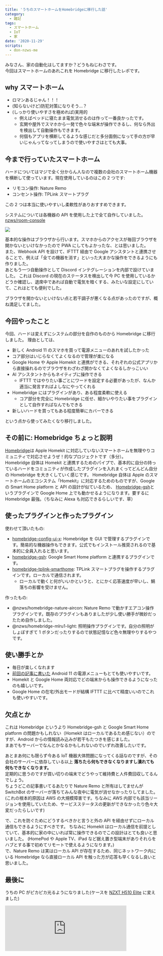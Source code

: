 ```yaml
---
title: 'うちのスマートホームをHomebridgeに移行した話'
category:
  - 雑記
tags:
  - スマートホーム
  - IoT
  - 家
date: '2020-11-29'
scripts:
  - don-nzws-me
---
```


みなさん、家の自動化はしてますか？どうもねじわさです。  
今回はスマートホームのあれこれを Homebridge に移行したレポです。

## why スマートホーム

- ロマンあるじゃん！！！
- (知らないけど)防犯対策になりそう...？
- (しっかり使いやすさを極めれば)実用的
  - 例えばベッドに寝たまま電気消せるのは作って一番良かったです。
  - 玄関や屋外でスマホから一発で色々な端末が操作できるし、何なら外出を検出して自動操作もできます。
  - 何個もアプリを横断してるような感じだと多分面倒になって手の方が早いじゃんってなってしまうので使いやすさはとても大事。

## 今まで行っていたスマートホーム

ハードについてはマジで全く分からん人なので複数の会社のスマートホーム機器を横断して使っています。現在使用しているのはこの 2 つです:

- リモコン操作: Nature Remo
- コンセント操作: TPLink スマートプラグ

この 2 つは本当に使いやすいし柔軟性がありおすすめできます。

システムについては各機器の API を使用した上で全て自作していました。[nzws/room-console](https://github.com/nzws/room-console)

![](https://i.imgur.com/vcBPmt4.png)

基本的な操作はブラウザから行います。スマホからのアクセスが毎回ブラウザを開かないといけなかったので PWA にしてもよかったな、とは思いました。  
また、Webhook API を設けて、IFTTT 経由で Google アシスタントと連携させることで、例えば「全ての機器を消す」といった大まかな操作をできるようにも作りました。  
あともう一つ自動操作として Discord インテグレーションを内部で設けていました。
これは Discord の現在のステータスを検出して今 PC を使用しているかどうか確認し、退席中であれば自動で電気を暗くする、みたいな設定にしていて、これはとても便利でした。

ブラウザを開かないといけない点と若干調子が悪くなる点があったのですが、概ね満足してました。

## 今回やったこと

今回、ハードは変えずにシステムの部分を自作のものから Homebridge に移行しました。
理由としては、

- 新しく Android 11 のスマホを買って電源メニューのあれを試したかった
- コア部分はいじらなくてよくなるので管理が楽になる
- Google Home や Apple Homekit と連携ができる、それぞれの公式アプリから直接操れるのでブラウザをわざわざ開かなくてよくなるしかっこいい
- AI アシスタントからもネイティブに操作できる
  - IFTTT ではやりたい事ごとにワードを設定する必要があったが、なんか適当に発言すればよしなにやってくれる
- Homebridge にはプラグインがあり、ある程度柔軟に使える
  - コア部分を完全に Homebridge に任せ、細かいやりたい事をプラグインとして自作すればなんでもできる
- 新しいハードを買ってもある程度簡単にカバーできる

という点から使ってみたくなり移行しました。

## その前に: Homebridge ちょっと説明

[Homebridge](https://github.com/homebridge/homebridge)は Apple Homekit に対応していないスマートホームを無理やりコミュニティで対応させようぜ！的なプロジェクトです（多分）。  
Homebridge 自体は Homekit と連携するためのパイプで、基本的に自分の持っているハードをコミュニティが作成したプラグインを入れまくってどんどん自分の Homebridge を大きくしていく感じです。
Homebridge 自体は Apple のスマートホームのエコシステム「Homekit」に対応するためのものですが、Google の Smart Home platform と API の設計が似ているため、
[Homebridge-gsh](https://github.com/oznu/homebridge-gsh)というプラグインで Google Home 上でも動かせるようになります。要するに Homebridge 最強。（ちなみに Alexa も対応できるらしいです、草）

## 使ったプラグインと作ったプラグイン

使わせて頂いたもの:

- [homebridge-config-ui-x](https://github.com/oznu/homebridge-config-ui-x): Homebridge を GUI で管理するプラグインです。簡易的な機器操作もできます。公式でもインストール推奨されるので基本的に全員入れると思います。
- [homebridge-gsh](https://github.com/oznu/homebridge-gsh): Google Smart Home platform と連携するプラグインです。
- [homebridge-tplink-smarthome](https://github.com/plasticrake/homebridge-tplink-smarthome): TPLink スマートプラグを操作するプラグインです。ローカルで通信されます。
  - ローカルで動くと何がいいかというと、とにかく応答速度が早いし、鯖落ちの影響を受けません。

作ったもの:

- @nzws/homebridge-nature-aircon: Nature Remo で動かすエアコン操作プラグインです。既存のプラグインもありましたが少し使い勝手が微妙だったため自作しました。
- @nzws/homebridge-mlru1-light: 照明操作プラグインです。自分の照明がしょぼすぎて 1 ボタンだったりするので状態記憶など色々無理やりするやつです。

## 使い勝手とか

- 毎日が楽しくなれます
- [前回の記事に書いた](https://nzws.me/blog/202011-pixel4a) Android 11 の電源メニューもとても使いやすいです。
- Homekit と Google Home 両対応でどの端末からも操作できるようになったのも嬉しいです。
- Google Home の在宅/外出モードが結構 IFTTT に比べて精度いいのでこれも使いやすいです。

## 欠点とか

これは Homebridge というより Homebridge-gsh と Google Smart Home platform の問題かもしれない（Homekit はローカルであるため感じない）のですが、Android からの情報読み込みが若干もたつきを感じました。  
まあでもサーバーでなんとかなるかもしれないのでいずれ改善したいです。

あとまあ何にも限らず今ある IoT 機器大体問題になってくる話なのですが、その会社のサーバーに依存している以上 **落ちたら何もできなくなりますし潰れても何もできなくなります。**  
定期的に思うのですが買い切りの端末でどうやって維持費と人件費回収してるんでしょう。  
ちょうどこの記事書いてるあたりで Nature Remo と所有はしてませんが SwitchBot のサーバーが落ちてみんな夜中に電気が消せなかったりしてました。
(これの根本的原因は AWS の大規模障害です。ちなみに AWS 内部でも該当リージョンを使用していたため、サービスステータスの更新ができなかったり色々大変だったらしいです)

で、これを防ぐためにどうするべきかと言うと外の API を経由せずにローカル通信もできるようにすべきです。
ちなみに Homekit はローカル通信を前提としていて、基本的に家の中にいれば常に操作できるのでこの設計はとても良いと思いました。
(HomePod や Apple TV、iPad など据え置き型端末がありそれらをハブとする事で初めてリモートで使えるようになります。)  
で、Nature Remo は実はローカル API が存在するため、同じネットワーク内にいる Homebridge なら直接ローカル API を触った方が応答も早くなるし良いと思いました。

## 最後に

うちの PC がピカピカ光るようになりました(ケースを [NZXT H510 Elite](https://nzxt.jp/products/detail/h510elite.html) に変えました)

<iframe src="https://don.nzws.me/@nzws/105286134348531178/embed" class="mastodon-embed" style="max-width: 100%; border: 0" width="400" allowfullscreen="allowfullscreen"></iframe>
